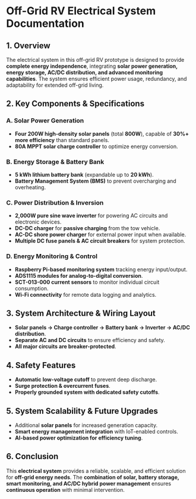 # **Off-Grid RV Electrical System Documentation**

## **1. Overview**
The electrical system in this off-grid RV prototype is designed to provide **complete energy independence**, integrating **solar power generation, energy storage, AC/DC distribution, and advanced monitoring capabilities**. The system ensures efficient power usage, redundancy, and adaptability for extended off-grid living.

## **2. Key Components & Specifications**

### **A. Solar Power Generation**
- **Four 200W high-density solar panels** (total **800W**), capable of **30%+ more efficiency** than standard panels.
- **80A MPPT solar charge controller** to optimize energy conversion.

### **B. Energy Storage & Battery Bank**
- **5 kWh lithium battery bank** (expandable up to **20 kWh**).
- **Battery Management System (BMS)** to prevent overcharging and overheating.

### **C. Power Distribution & Inversion**
- **2,000W pure sine wave inverter** for powering AC circuits and electronic devices.
- **DC-DC charger** for **passive charging** from the tow vehicle.
- **AC-DC shore power charger** for external power input when available.
- **Multiple DC fuse panels & AC circuit breakers** for system protection.

### **D. Energy Monitoring & Control**
- **Raspberry Pi-based monitoring system** tracking energy input/output.
- **ADS1115 modules for analog-to-digital conversion**.
- **SCT-013-000 current sensors** to monitor individual circuit consumption.
- **Wi-Fi connectivity** for remote data logging and analytics.

## **3. System Architecture & Wiring Layout**
- **Solar panels → Charge controller → Battery bank → Inverter → AC/DC distribution**.
- **Separate AC and DC circuits** to ensure efficiency and safety.
- **All major circuits are breaker-protected**.

## **4. Safety Features**
- **Automatic low-voltage cutoff** to prevent deep discharge.
- **Surge protection & overcurrent fuses**.
- **Properly grounded system with dedicated safety cutoffs**.

## **5. System Scalability & Future Upgrades**
- Additional **solar panels** for increased generation capacity.
- **Smart energy management integration** with IoT-enabled controls.
- **AI-based power optimization for efficiency tuning**.

## **6. Conclusion**
This **electrical system** provides a reliable, scalable, and efficient solution for **off-grid energy needs**. The **combination of solar, battery storage, smart monitoring, and AC/DC hybrid power management** ensures **continuous operation** with minimal intervention.

